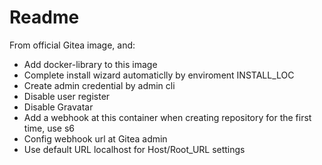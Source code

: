 # Readme

From official Gitea image, and: 

- Add docker-library to this image
- Complete install wizard automaticlly by enviroment INSTALL_LOC
- Create admin credential by admin cli
- Disable user register
- Disable Gravatar
- Add a webhook at this container when creating repository for the first time, use s6
- Config webhook url at Gitea admin
- Use default URL localhost for Host/Root_URL settings
